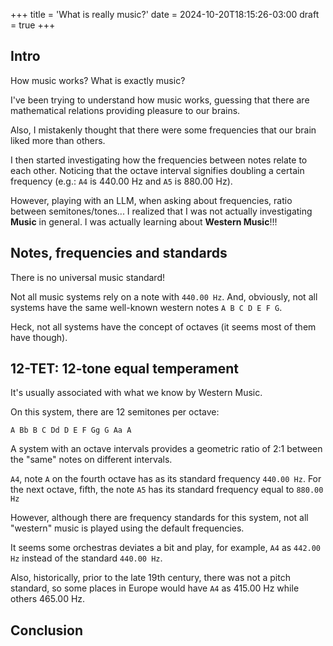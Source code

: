 +++
title = 'What is really music?'
date = 2024-10-20T18:15:26-03:00
draft = true
+++

## Intro

How music works? What is exactly music?

I've been trying to understand how music works, guessing that there are mathematical
relations providing pleasure to our brains.

Also, I mistakenly thought that there were some frequencies that our brain liked more than others.

I then started investigating how the frequencies between notes relate to each other.
Noticing that the octave interval signifies doubling a certain frequency (e.g.: `A4` is 440.00 Hz
and `A5` is 880.00 Hz).

However, playing with an LLM, when asking about frequencies, ratio between semitones/tones... I realized
that I was not actually investigating **Music** in general. I was actually learning about
**Western Music**!!!

## Notes, frequencies and standards

There is no universal music standard!

Not all music systems rely on a note with `440.00 Hz`. And, obviously, not all systems have
the same well-known western notes `A B C D E F G`.

Heck, not all systems have the concept of octaves (it seems most of them have though).

## 12-TET: 12-tone equal temperament

It's usually associated with what we know by Western Music.

On this system, there are 12 semitones per octave:

`A Bb B C Dd D E F Gg G Aa A`

A system with an octave intervals provides a geometric ratio of 2:1
between the "same" notes on different intervals.

`A4`, note `A` on the fourth octave has as its standard frequency `440.00 Hz`.
For the next octave, fifth, the note `A5` has its standard frequency equal to `880.00 Hz`

However, although there are frequency standards for this system, not all
"western" music is played using the default frequencies.

It seems some orchestras deviates a bit and play, for example, `A4` as `442.00 Hz`
instead of the standard `440.00 Hz`.

Also, historically, prior to the late 19th century, there was not a pitch standard,
so some places in Europe would have `A4` as 415.00 Hz while others 465.00 Hz.

## Conclusion
